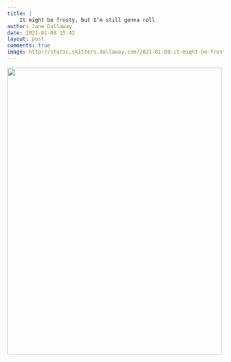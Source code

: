 ```yaml
---
title: |
    It might be frosty, but I’m still gonna roll
author: Jane Dallaway
date: 2021-01-08 15:42
layout: post
comments: true
image: http://static.skitters.dallaway.com/2021-01-08-it-might-be-frosty-but-i-m-still-gonna-roll-fullsize-0.jpeg
---
```




<a href="http://static.skitters.dallaway.com/2021-01-08-it-might-be-frosty-but-i-m-still-gonna-roll-fullsize-0.jpeg"><img src="http://static.skitters.dallaway.com/2021-01-08-it-might-be-frosty-but-i-m-still-gonna-roll-thumb-0.jpeg" width="500" height="667"></a>

